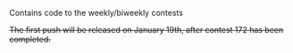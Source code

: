Contains code to the weekly/biweekly contests

<strike>The first push will be released on January 19th, after contest 172 has been completed.</strike>

